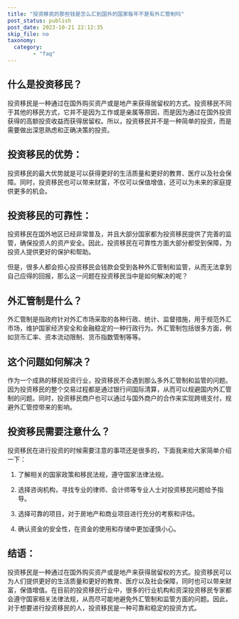 ```yaml
---
title: "投资移民的那些钱是怎么汇到国外的国家每年不是有外汇管制吗"
post_status: publish
post_date: 2023-10-21 22:12:35
skip_file: no
taxonomy:
  category:
        - "faq"
---
```


## 什么是投资移民？

投资移民是一种通过在国外购买资产或是地产来获得居留权的方式。投资移民不同于其他的移民方式，它并不是因为工作或是亲属等原因，而是因为通过在国外投资获得的高额投资收益而获得居留权。所以，投资移民并不是一种简单的投资，而是需要做出深思熟虑和正确决策的投资。

## 投资移民的优势：

投资移民的最大优势就是可以获得更好的生活质量和更好的教育、医疗以及社会保障。同时，投资移民也可以带来财富，不仅可以保值增值，还可以为未来的家庭提供更多的机会。

## 投资移民的可靠性：

投资移民在国外地区已经非常普及，并且大部分国家都为投资移民提供了完善的监管，确保投资人的资产安全。因此，投资移民在可靠性方面大部分都受到保障，为投资人提供更好的保护和帮助。

但是，很多人都会担心投资移民会钱款会受到各种外汇管制和监管，从而无法拿到自己应得的回报，那么这一问题在投资移民当中是如何解决的呢？

## 外汇管制是什么？

外汇管制是指政府针对外汇市场采取的各种行政、统计、监督措施，用于规范外汇市场，维护国家经济安全和金融稳定的一种行政行为。外汇管制包括很多方面，例如货币汇率、资本流动限制、货币指数管制等等。

## 这个问题如何解决？

作为一个成熟的移民投资行业，投资移民不会遇到那么多外汇管制和监管的问题。因为投资移民的整个交易过程都是通过银行间国际清算，从而可以规避国内外汇管制的问题。同时，投资移民商户也可以通过与国外商户的合作来实现跨境支付，规避外汇管控带来的影响。

## 投资移民需要注意什么？

投资移民在进行投资的时候需要注意的事项还是很多的，下面我来给大家简单介绍一下：

1. 了解相关的国家政策和移民法规，遵守国家法律法规。

2. 选择咨询机构，寻找专业的律师、会计师等专业人士对投资移民问题给予指导。

3. 选择可靠的项目，对于房地产和商业项目进行充分的考察和评估。

4. 确认资金的安全性，在资金的使用和存储中更加谨慎小心。

## 结语：

投资移民是一种通过在国外购买资产或是地产来获得居留权的方式。投资移民可以为人们提供更好的生活质量和更好的教育、医疗以及社会保障，同时也可以带来财富，保值增值。在目前的投资移民行业中，很多的行业机构和资深投资移民专家都会遵守国家相关法律法规，从而尽可能地避免外汇管制和监管方面的问题。因此，对于想要进行投资移民的人，投资移民是一种可靠和稳定的投资方式。
